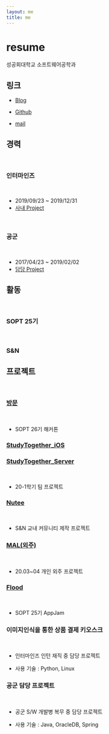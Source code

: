 ```yaml
---
layout: me
title: me
---
```


# resume

성공회대학교 소프트웨어공학과

## 링크 

- [Blog](http://blog.5anniversary.dev)

- [Github](https://github.com/5anniversary)

- [mail](mailto:oh.junhyeon95@gmail.com)

## 경력
<br>

### 인터마인즈
<br>

- 2019/09/23 ~ 2019/12/31
- [사내 Project](#이미지인식을-통한-상품-결제-키오스크)
<br>

### 공군
<br>

- 2017/04/23 ~ 2019/02/02
- [담당 Project](#공군-담당-프로젝트)

## 활동
<br>

### SOPT 25기
<br>

### S&N 


## 프로젝트
<br>

### [방문](https://5anniversary.dev/20200604/BangMoon)
<br>

- SOPT 26기 해커톤

### [StudyTogether_iOS](https://5anniversary.dev/20200401/StudyTogether_iOS)
### [StudyTogether_Server](https://5anniversary.dev/20200401/StudyTogether_Server)
<br>

- 20-1학기 팀 프로젝트

### [Nutee](https://5anniversary.dev/20200104/NUTEE-iOS)
<br>

- S&N 교내 커뮤니티 제작 프로젝트

### [MAL(외주)](https://apps.apple.com/kr/app/mal-battery-detecter/id1514115590)
<br>

- 20.03~04 개인 외주 프로젝트

### [Flood](https://5anniversary.dev/20191221/Flood_iOS)
<br>

- SOPT 25기 AppJam

### 이미지인식을 통한 상품 결제 키오스크
<br>

- 인터마인즈 인턴 재직 중 담당 프로젝트

- 사용 기술 : Python, Linux

### 공군 담당 프로젝트
<br>

- 공군 S/W 개발병 복무 중 담당 프로젝트 

- 사용 기술 : Java, OracleDB, Spring


